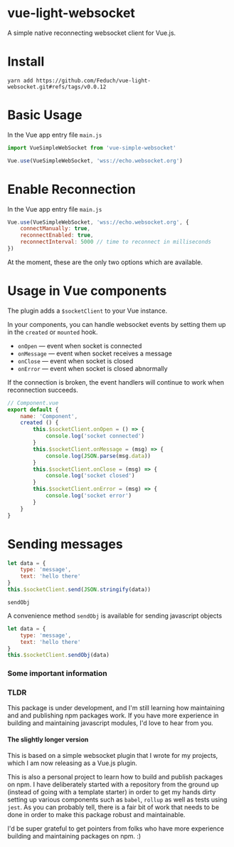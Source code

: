 # vue-light-websocket

A simple native reconnecting websocket client for Vue.js.


# Install

```
yarn add https://github.com/Feduch/vue-light-websocket.git#refs/tags/v0.0.12
```

# Basic Usage

In the Vue app entry file `main.js`
```js
import VueSimpleWebSocket from 'vue-simple-websocket'

Vue.use(VueSimpleWebSocket, 'wss://echo.websocket.org')
```

# Enable Reconnection
In the Vue app entry file `main.js`
```js
Vue.use(VueSimpleWebSocket, 'wss://echo.websocket.org', {
    connectManually: true,
    reconnectEnabled: true,
    reconnectInterval: 5000 // time to reconnect in milliseconds
})
```

At the moment, these are the only two options which are available.

# Usage in Vue components

The plugin adds a `$socketClient` to your Vue instance.

In your components, you can handle websocket events by setting them up in the `created` or `mounted` hook.
- `onOpen` — event when socket is connected
- `onMessage` — event when socket receives a message
- `onClose` — event when socket is closed
- `onError` — event when socket is closed abnormally

If the connection is broken, the event handlers will continue to work when reconnection succeeds.

```js
// Component.vue
export default {
    name: 'Component',
    created () {
        this.$socketClient.onOpen = () => {
            console.log('socket connected')
        }
        this.$socketClient.onMessage = (msg) => {
            console.log(JSON.parse(msg.data))
        }
        this.$socketClient.onClose = (msg) => {
            console.log('socket closed')
        }
        this.$socketClient.onError = (msg) => {
            console.log('socket error')
        }
    }
}
```

# Sending messages

```js
let data = {
    type: 'message',
    text: 'hello there'
}
this.$socketClient.send(JSON.stringify(data))
```

`sendObj`

A convenience method `sendObj` is available for sending javascript objects

```js
let data = {
    type: 'message',
    text: 'hello there'
}
this.$socketClient.sendObj(data)
```

### Some important information

### TLDR
This package is under development, and I'm still learning how maintaining and and publishing npm packages work. If you have more experience in building and maintaining javascript modules, I'd love to hear from you.

#### The slightly longer version

This is based on a simple websocket plugin that I wrote for my projects, which I am now releasing as a Vue.js plugin.

This is also a personal project to learn how to build and publish packages on npm. I have deliberately started with a repository from the ground up (instead of going with a template starter) in order to get my hands dirty setting up various components such as `babel`, `rollup` as well as tests using `jest`. As you can probably tell, there is a fair bit of work that needs to be done in order to make this package robust and maintainable.

I'd be super grateful to get pointers from folks who have more experience building and maintaining packages on npm. :)






